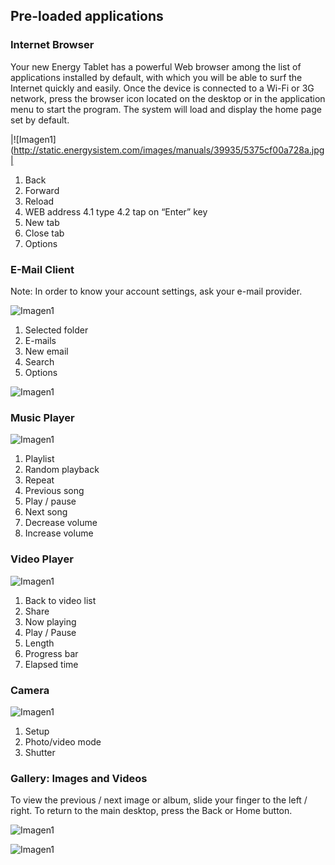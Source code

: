 ## Pre-loaded applications

### Internet Browser
Your new Energy Tablet has a powerful Web browser among the list of applications installed by default, with which you will be able to surf the Internet quickly and easily. Once the device is connected to a Wi-Fi or 3G network, press the browser icon located on the desktop or in the application menu to start the program. The system will load and display the home page set by default.


|![Imagen1](http://static.energysistem.com/images/manuals/39935/5375cf00a728a.jpg|

1. Back
2. Forward
3. Reload
4. WEB address
4.1 type
4.2 tap on “Enter” key
5. New tab
6. Close tab
7. Options

### E-Mail Client
Note: In order to know your account settings, ask your e-mail provider.

![Imagen1](http://static.energysistem.com/images/manuals/39935/5375ce87dce9f.jpg)

1. Selected folder
2. E-mails
3. New email
4. Search
5. Options

![Imagen1](http://static.energysistem.com/images/manuals/39935/5375ceb02415c.jpg)

### Music Player

![Imagen1](http://static.energysistem.com/images/manuals/39935/5375cec77923b.jpg)

1. Playlist
2. Random playback
3. Repeat
4. Previous song
5. Play / pause
6. Next song
7. Decrease volume
8. Increase volume

### Video Player

![Imagen1](http://static.energysistem.com/images/manuals/39530/5370875333d62.jpg)

1. Back to video list
2. Share
3. Now playing
4. Play / Pause
5. Length
6. Progress bar
7. Elapsed time

### Camera

![Imagen1](http://static.energysistem.com/images/manuals/39935/5375ce75eca68.jpg)

1. Setup
2. Photo/video mode
3. Shutter

### Gallery: Images and Videos

To view the previous / next image or album, slide your finger to the left / right.
To return to the main desktop, press the Back or Home button.

![Imagen1](http://static.energysistem.com/images/manuals/39530/53708986b10b0.jpg)

![Imagen1](http://static.energysistem.com/images/manuals/39530/5370897f72d62.jpg)
